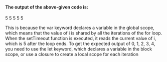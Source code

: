 #### The output of the above-given code is:

5 5 5 5 5

This is because the var keyword declares a variable in the global scope, which means that the value of i is shared by all the iterations of the for loop. When the setTimeout function is executed, it reads the current value of i, which is 5 after the loop ends. To get the expected output of 0, 1, 2, 3, 4, you need to use the let keyword, which declares a variable in the block scope, or use a closure to create a local scope for each iteration